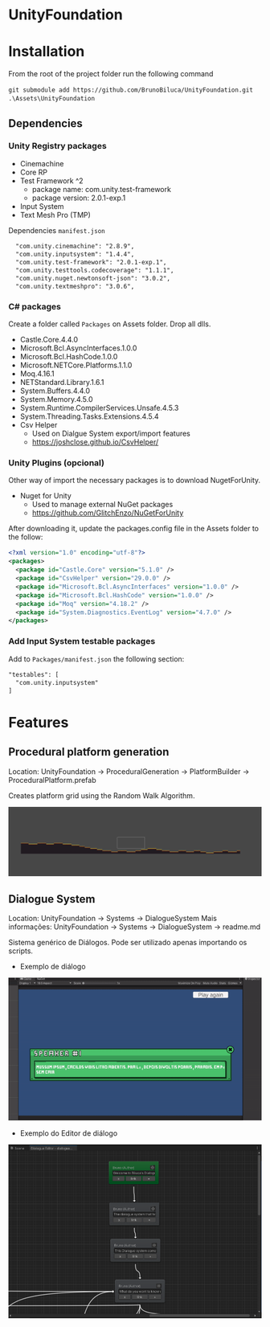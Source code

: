 # UnityFoundation

# Installation

From the root of the project folder run the following command

`git submodule add https://github.com/BrunoBiluca/UnityFoundation.git .\Assets\UnityFoundation `

## Dependencies

### Unity Registry packages

- Cinemachine
- Core RP
- Test Framework ^2
  - package name: com.unity.test-framework
  - package version: 2.0.1-exp.1
- Input System
- Text Mesh Pro (TMP)

Dependencies `manifest.json`

```
  "com.unity.cinemachine": "2.8.9",
  "com.unity.inputsystem": "1.4.4",
  "com.unity.test-framework": "2.0.1-exp.1",
  "com.unity.testtools.codecoverage": "1.1.1",
  "com.unity.nuget.newtonsoft-json": "3.0.2",
  "com.unity.textmeshpro": "3.0.6",
```

### C# packages

Create a folder called `Packages` on Assets folder. Drop all dlls.

- Castle.Core.4.4.0
- Microsoft.Bcl.AsyncInterfaces.1.0.0
- Microsoft.Bcl.HashCode.1.0.0
- Microsoft.NETCore.Platforms.1.1.0
- Moq.4.16.1
- NETStandard.Library.1.6.1
- System.Buffers.4.4.0
- System.Memory.4.5.0
- System.Runtime.CompilerServices.Unsafe.4.5.3
- System.Threading.Tasks.Extensions.4.5.4
- Csv Helper
  - Used on Dialgue System export/import features
  - https://joshclose.github.io/CsvHelper/

### Unity Plugins (opcional)

Other way of import the necessary packages is to download NugetForUnity.

- Nuget for Unity
  - Used to manage external NuGet packages
  - https://github.com/GlitchEnzo/NuGetForUnity
  
After downloading it, update the packages.config file in the Assets folder to the follow:

```xml
<?xml version="1.0" encoding="utf-8"?>
<packages>
  <package id="Castle.Core" version="5.1.0" />
  <package id="CsvHelper" version="29.0.0" />
  <package id="Microsoft.Bcl.AsyncInterfaces" version="1.0.0" />
  <package id="Microsoft.Bcl.HashCode" version="1.0.0" />
  <package id="Moq" version="4.18.2" />
  <package id="System.Diagnostics.EventLog" version="4.7.0" />
</packages>
```

### Add Input System testable packages

Add to `Packages/manifest.json` the following section:

```
"testables": [
  "com.unity.inputsystem"
]
```

# Features

## Procedural platform generation

Location: UnityFoundation -> ProceduralGeneration -> PlatformBuilder -> ProceduralPlatform.prefab

Creates platform grid using the Random Walk Algorithm.

![](Docs/proceduralPlatform.PNG)

## Dialogue System

Location: UnityFoundation -> Systems -> DialogueSystem
Mais informações: UnityFoundation -> Systems -> DialogueSystem -> readme.md

Sistema genérico de Diálogos. Pode ser utilizado apenas importando os scripts.

- Exemplo de diálogo

![](./Docs/dialogue_example.gif)

- Exemplo do Editor de diálogo

![](./Docs/dialogue_editor.png)
